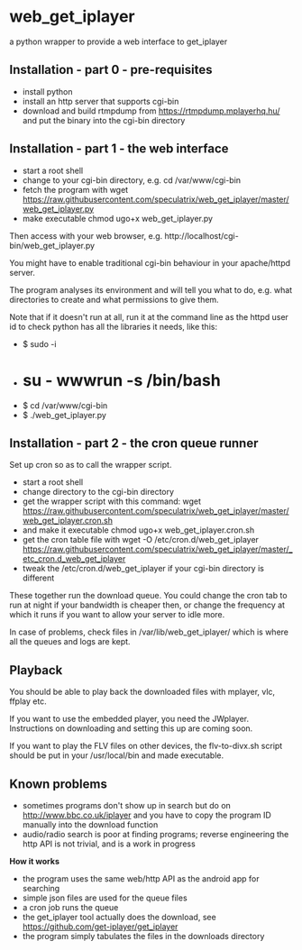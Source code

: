 # web_get_iplayer
a python wrapper to provide a web interface to get_iplayer


## Installation - part 0 - pre-requisites

* install python
* install an http server that supports cgi-bin
* download and build rtmpdump from https://rtmpdump.mplayerhq.hu/
  and put the binary into the cgi-bin directory

## Installation - part 1 - the web interface

* start a root shell
* change to your cgi-bin directory, e.g.
  cd /var/www/cgi-bin
* fetch the program with
  wget https://raw.githubusercontent.com/speculatrix/web_get_iplayer/master/web_get_iplayer.py
* make executable
  chmod ugo+x web_get_iplayer.py

Then access with your web browser, e.g. http://localhost/cgi-bin/web_get_iplayer.py

You might have to enable traditional cgi-bin behaviour in your apache/httpd server.

The program analyses its environment and will tell you what to do,
e.g. what directories to create and what permissions to give them.

Note that if it doesn't run at all, run it at the command line as the httpd
user id to check python has all the libraries it needs, like this:
* $ sudo -i
* # su - wwwrun -s /bin/bash
* $ cd /var/www/cgi-bin
* $ ./web_get_iplayer.py


## Installation - part 2 - the cron queue runner

Set up cron so as to call the wrapper script.

* start a root shell
* change directory to the cgi-bin directory
* get the wrapper script with this command:
  wget https://raw.githubusercontent.com/speculatrix/web_get_iplayer/master/web_get_iplayer.cron.sh
* and make it executable
  chmod ugo+x web_get_iplayer.cron.sh
* get the cron table file with
  wget -O /etc/cron.d/web_get_iplayer https://raw.githubusercontent.com/speculatrix/web_get_iplayer/master/_etc_cron.d_web_get_iplayer
* tweak the /etc/cron.d/web_get_iplayer if your cgi-bin directory is different

These together run the download queue. You could change the cron tab to run
at night if your bandwidth is cheaper then, or change the frequency at which it
runs if you want to allow your server to idle more.

In case of problems, check files in /var/lib/web_get_iplayer/ which is where
all the queues and logs are kept.


## Playback

You should be able to play back the downloaded files with mplayer, vlc, ffplay etc.

If you want to use the embedded player, you need the JWplayer. Instructions on downloading and setting this up are coming soon.

If you want to play the FLV files on other devices, the flv-to-divx.sh
script should be put in your /usr/local/bin and made executable.



## Known problems

* sometimes programs don't show up in search but do on
  http://www.bbc.co.uk/iplayer and you have to copy the
  program ID manually into the download function
* audio/radio search is poor at finding programs; reverse engineering
  the http API is not trivial, and is a work in progress



**How it works**

* the program uses the same web/http API as the android app for searching
* simple json files are used for the queue files
* a cron job runs the queue
* the get_iplayer tool actually does the download, see
  https://github.com/get-iplayer/get_iplayer
* the program simply tabulates the files in the downloads directory



